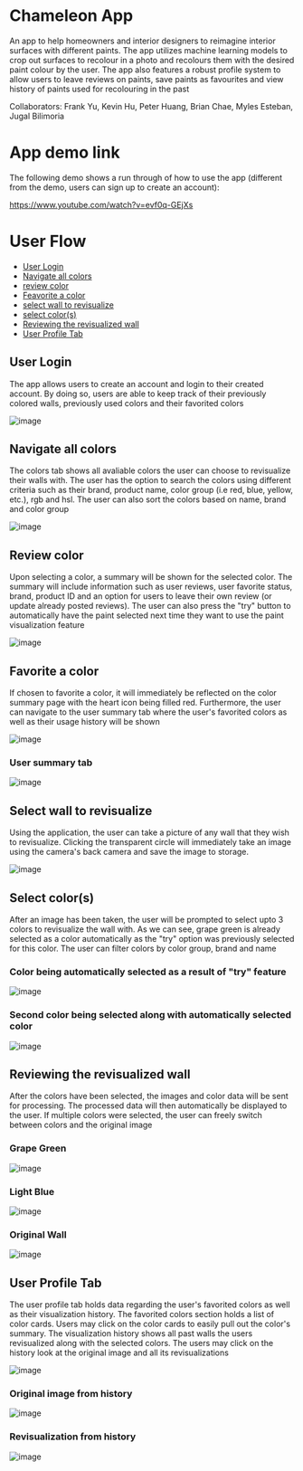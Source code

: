 # Chameleon App
An app to help homeowners and interior designers to reimagine interior surfaces with different paints. The app utilizes machine learning models to crop out surfaces to recolour in a photo and recolours them with the desired paint colour by the user. The app also features a robust profile system to allow users to leave reviews on paints, save paints as favourites and view history of paints used for recolouring in the past

Collaborators: Frank Yu, Kevin Hu, Peter Huang, Brian Chae, Myles Esteban, Jugal Bilimoria

# App demo link
The following demo shows a run through of how to use the app (different from the demo, users can sign up to create an account):

https://www.youtube.com/watch?v=evf0q-GEjXs

# User Flow
- [User Login](#user-login)
- [Navigate all colors](#navigate-all-colors)
- [review color](#review-color)
- [Feavorite a color](#favorite-a-color)
- [select wall to revisualize](#select-wall-to-revisualize)
- [select color(s)](#select-colors)
- [Reviewing the revisualized wall](#reviewing-the-revisualized-wall)
- [User Profile Tab](#user-profile-tab)


## User Login

The app allows users to create an account and login to their created account. By doing so, users are able to keep track of their previously colored walls, previously used colors and their favorited colors

![image](https://github.com/user-attachments/assets/635837da-4402-40ab-a159-c4f3b6d7dade)


## Navigate all colors

The colors tab shows all avaliable colors the user can choose to revisualize their walls with. The user has the option to search the colors using different criteria such as their brand, product name, color group (i.e red, blue, yellow, etc.), rgb and hsl.
The user can also sort the colors based on name, brand and color group

![image](https://github.com/user-attachments/assets/b8254e8f-c746-4db3-a377-4c1eaf914a85)

## Review color

Upon selecting a color, a summary will be shown for the selected color. The summary will include information such as user reviews, user favorite status, brand, product ID and an option for users to leave their own review (or update already posted reviews).
The user can also press the "try" button to automatically have the paint selected next time they want to use the paint visualization feature

![image](https://github.com/user-attachments/assets/f726cf3b-3fd1-45e2-b0b8-fc6c598bacbe)

## Favorite a color

If chosen to favorite a color, it will immediately be reflected on the color summary page with the heart icon being filled red. Furthermore, the user can navigate to the user summary tab where the user's favorited colors as well as their usage history will be shown

![image](https://github.com/user-attachments/assets/116f76d1-8189-4e1e-92f8-f544b02b01b8)

### User summary tab
![image](https://github.com/user-attachments/assets/d1596ddc-72d4-4a64-b8f6-094656dbbec5)

## Select wall to revisualize

Using the application, the user can take a picture of any wall that they wish to revisualize. Clicking the transparent circle will immediately take an image using the camera's back camera and save the image to storage. 

![image](https://github.com/user-attachments/assets/55017ac6-5557-4b1b-a924-47aa977ba885)

## Select color(s)

After an image has been taken, the user will be prompted to select upto 3 colors to revisualize the wall with. As we can see, grape green is already selected as a color automatically as the "try" option was previously selected for this color.
The user can filter colors by color group, brand and name

### Color being automatically selected as a result of "try" feature
![image](https://github.com/user-attachments/assets/06615fcd-d2bf-4e05-9e2f-9d7f69df4a11)

### Second color being selected along with automatically selected color
![image](https://github.com/user-attachments/assets/d55647ea-6055-4f31-89ae-cbddc9326c94)

## Reviewing the revisualized wall

After the colors have been selected, the images and color data will be sent for processing. The processed data will then automatically be displayed to the user. If multiple colors were selected, the user can freely switch between colors and the original image

### Grape Green
![image](https://github.com/user-attachments/assets/bfc97d9a-e348-4c35-9f97-0773c6707212)

### Light Blue
![image](https://github.com/user-attachments/assets/b7cd46f1-be19-4f86-8815-bbc3fbf446a4)

### Original Wall
![image](https://github.com/user-attachments/assets/77cabdf5-f05d-4e1d-ae11-97cfdc1c171a)

## User Profile Tab

The user profile tab holds data regarding the user's favorited colors as well as their visualization history. The favorited colors section holds a list of color cards. Users may click on the color cards to easily pull out the color's summary.
The visualization history shows all past walls the users revisualized along with the selected colors. The users may click on the history look at the original image and all its revisualizations

![image](https://github.com/user-attachments/assets/1fb8f51a-21cb-4270-8005-20b56c5c2d71)

### Original image from history
![image](https://github.com/user-attachments/assets/bd3a15b4-80ca-4e8b-8ac0-1de1acda2825)

### Revisualization from history
![image](https://github.com/user-attachments/assets/19c8f6a3-3b33-4cfc-99be-d131f7471548)


